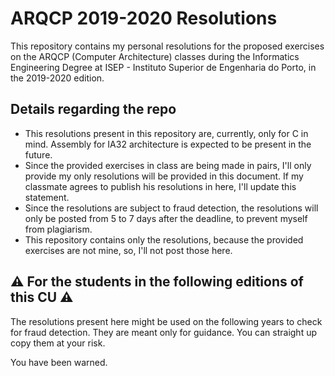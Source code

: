 # ARQCP 2019-2020 Resolutions #

This repository contains my personal resolutions for the proposed exercises on the ARQCP (Computer Architecture) classes during the Informatics Engineering Degree at ISEP - Instituto Superior de Engenharia do Porto, in the 2019-2020 edition.

## Details regarding the repo

- This resolutions present in this repository are, currently, only for C in mind. Assembly for IA32 architecture is expected to be present in the future.
- Since the provided exercises in class are being made in pairs, I'll only provide my only resolutions will be provided in this document. If my classmate agrees to publish his resolutions in here, I'll update this statement.
- Since the resolutions are subject to fraud detection, the resolutions will only be posted from 5 to 7 days after the deadline, to prevent myself from plagiarism.
- This repository contains only the resolutions, because the provided exercises are not mine, so, I'll not post those here.

## ⚠ For the students in the following editions of this CU ⚠

The resolutions present here might be used on the following years to check for fraud detection. They are meant only for guidance. You can straight up copy them at your risk.

You have been warned.